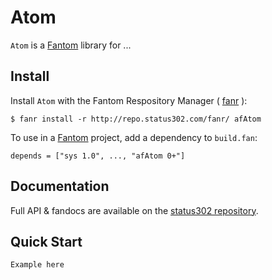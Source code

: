 # Atom

`Atom` is a [Fantom](http://fantom.org/) library for ...



## Install

Install `Atom` with the Fantom Respository Manager ( [fanr](http://fantom.org/doc/docFanr/Tool.html#install) ):

    $ fanr install -r http://repo.status302.com/fanr/ afAtom

To use in a [Fantom](http://fantom.org/) project, add a dependency to `build.fan`:

    depends = ["sys 1.0", ..., "afAtom 0+"]



## Documentation

Full API & fandocs are available on the [status302 repository](http://repo.status302.com/doc/afAtom/#overview).



## Quick Start

    Example here
